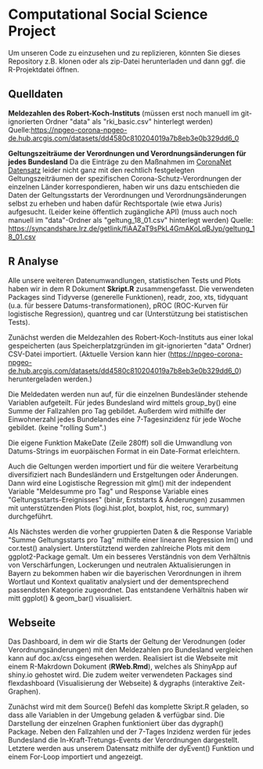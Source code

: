 Computational Social Science Project
================

Um unseren Code zu einzusehen und zu replizieren, könnten Sie dieses Repository z.B. klonen oder als zip-Datei herunterladen und dann ggf. die R-Projektdatei öffnen.

Quelldaten
--------------
**Meldezahlen des Robert-Koch-Instituts** (müssen erst noch manuell im git-ignorierten Ordner "data" als "rki_basic.csv" hinterlegt werden)
Quelle:https://npgeo-corona-npgeo-de.hub.arcgis.com/datasets/dd4580c810204019a7b8eb3e0b329dd6_0

**Geltungszeiträume der Verordnungen und Verordnungsänderungen für jedes Bundesland**
Da die Einträge zu den Maßnahmen im [CoronaNet Datensatz](https://www.coronanet-project.org/) leider nicht ganz mit den rechtlich festgelegten Geltungszeiträumen der spezifischen Corona-Schutz-Verordnungen der einzelnen Länder korrespondieren, haben wir uns dazu entschieden die Daten der Geltungsstarts der Verordnungen und Verordnungsänderungen selbst zu erheben und haben dafür Rechtsportale (wie etwa Juris) aufgesucht. (Leider keine öffentlich zugängliche API)
(muss auch noch manuell im "data"-Ordner als "geltung_18_01.csv" hinterlegt werden)
Quelle: https://syncandshare.lrz.de/getlink/fiAAZaT9sPkL4GmAKoLqBJyp/geltung_18_01.csv


R Analyse
------------
Alle unsere weiteren Datenumwandlungen, statistischen Tests und Plots haben wir in dem R Dokument **Skript.R** zusammengefasst.
Die verwendeten Packages sind Tidyverse (generelle Funktionen), readr, zoo, xts, tidyquant (u.a. für bessere Datums-transformationen), pROC (ROC-Kurven für logistische Regression), quantreg und car (Unterstützung bei statistischen Tests).

Zunächst werden die Meldezahlen des Robert-Koch-Instituts aus einer lokal gespeicherten (aus Speicherplatzgründen im git-ignorierten "data" Ordner) CSV-Datei importiert. (Aktuelle Version kann hier (https://npgeo-corona-npgeo-de.hub.arcgis.com/datasets/dd4580c810204019a7b8eb3e0b329dd6_0) heruntergeladen werden.)

Die Meldedaten werden nun auf, für die einzelnen Bundesländer stehende Variablen aufgeteilt. Für jedes Bundesland wird mittels group_by() eine Summe der Fallzahlen pro Tag gebildet. Außerdem wird mithilfe der Einwohnerzahl jedes Bundelandes eine 7-Tagesinzidenz für jede Woche gebildet. (keine "rolling Sum".)

Die eigene Funktion MakeDate (Zeile 280ff) soll die Umwandlung von Datums-Strings im euorpäischen Format in ein Date-Format erleichtern.

Auch die Geltungen werden importiert und für die weitere Verarbeitung diversifiziert nach Bundesländern und Erstgeltungen oder Änderungen. Dann wird eine Logistische Regression mit glm() mit der independent Variable "Meldesumme pro Tag" und Response Variable eines "Geltungsstarts-Ereignisses" (binär, Erststarts & Änderungen) zusammen mit unterstützenden Plots (logi.hist.plot, boxplot, hist, roc, summary) durchgeführt.

Als Nächstes werden die vorher gruppierten Daten & die Response Variable "Summe Geltungsstarts pro Tag" mithilfe einer linearen Regression lm() und cor.test() analysiert. Unterstütztend werden zahlreiche Plots mit dem ggplot2-Package gemalt. 
Um ein besseres Verständnis von dem Verhältnis von Verschärfungen, Lockerungen und neutralen Aktualisierungen in Bayern zu bekommen haben wir die bayerischen Verordnungen in ihrem Wortlaut und Kontext qualitativ analysiert und der dementsprechend passendsten Kategorie zugeordnet. Das entstandene Verhältnis haben wir mitt ggplot() & geom_bar() visualisiert.


Webseite
------------
Das Dashboard, in dem wir die Starts der Geltung der Verodnungen (oder Verordnungsänderungen) mit den Meldezahlen pro Bundesland vergleichen kann auf doc.ax/css eingesehen werden. Realisiert ist die Webseite mit einem R-Makrdown Dokument (**RWeb.Rmd**), welches als ShinyApp auf shiny.io gehostet wird. Die zudem weiter verwendeten Packages sind flexdashboard (Visualisierung der Webseite) & dygraphs (interaktive Zeit-Graphen). 

Zunächst wird mit dem Source() Befehl das komplette Skript.R geladen, so dass alle Variablen in der Umgebung geladen & verfügbar sind. Die Darstellung der einzelnen Graphen funktioniert über das dygraph() Package. Neben den Fallzahlen und der 7-Tages Inzidenz werden für jedes Bundesland die In-Kraft-Tretungs-Events der Verordnungen dargestellt. Letztere werden aus unserem Datensatz mithilfe der dyEvent() Funktion und einem For-Loop importiert und angezeigt.

